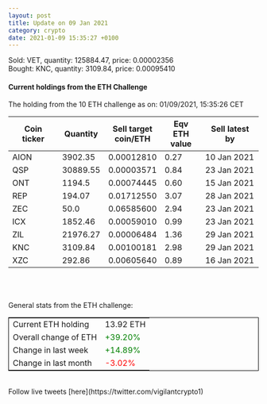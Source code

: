 ```yaml
---
layout: post
title: Update on 09 Jan 2021
category: crypto
date: 2021-01-09 15:35:27 +0100
---
```

<!-- Global site tag (gtag.js) - Google Analytics -->
<script async src="https://www.googletagmanager.com/gtag/js?id=UA-103831149-5"></script>
<script>
  window.dataLayer = window.dataLayer || [];
  function gtag(){dataLayer.push(arguments);}
  gtag('js', new Date());

  gtag('config', 'UA-103831149-5');
</script>
Sold: VET, quantity:    125884.47, price:   0.00002356<br>Bought: KNC, quantity:      3109.84, price:   0.00095410<br>

#### Current holdings from the ETH Challenge

The holding from the 10 ETH challenge as on: 01/09/2021, 15:35:26 CET

|Coin ticker|Quantity|Sell target<br>coin/ETH|Eqv ETH<br>value|Sell latest by|
|-----------|--------|-----------|-----------|--------------|
AION|3902.35|  0.00012810|0.27|10 Jan 2021|
QSP|30889.55|  0.00003571|0.84|23 Jan 2021|
ONT|1194.5|  0.00074445|0.60|15 Jan 2021|
REP|194.07|  0.01712550|3.07|28 Jan 2021|
ZEC|50.0|  0.06585600|2.94|23 Jan 2021|
ICX|1852.46|  0.00059010|0.99|23 Jan 2021|
ZIL|21976.27|  0.00006484|1.36|29 Jan 2021|
KNC|3109.84|  0.00100181|2.98|29 Jan 2021|
XZC|292.86|  0.00605640|0.89|16 Jan 2021|

<br>
<br>
<br>
General stats from the ETH challenge:

<table style="border:1px solid black;margin-left:auto;margin-right:auto;">
	<tbody>
	<tr>
		<td>Current ETH holding</td>
		<td>     13.92 ETH</td>
	</tr>
	<tr>
		<td>Overall change of ETH</td>
		<td><font color="green">+39.20%</font></td>
	</tr>
	<tr>
		<td>Change in last week</td>
		<td><font color="green">+14.89%</font></td>
	</tr>
	<tr>
		<td>Change in last month</td>
		<td><font color="red">-3.02%</font></td>
	</tr>
	</tbody>
</table>

<br>
Follow live tweets [here](https://twitter.com/vigilantcrypto1)
<br>
<br>